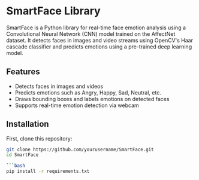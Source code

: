 # SmartFace Library

SmartFace is a Python library for real-time face emotion analysis using a Convolutional Neural Network (CNN) model trained on the AffectNet dataset. It detects faces in images and video streams using OpenCV's Haar cascade classifier and predicts emotions using a pre-trained deep learning model.

## Features
- Detects faces in images and videos
- Predicts emotions such as Angry, Happy, Sad, Neutral, etc.
- Draws bounding boxes and labels emotions on detected faces
- Supports real-time emotion detection via webcam

## Installation

First, clone this repository:

```bash
git clone https://github.com/yourusername/SmartFace.git
cd SmartFace

```bash
pip install -r requirements.txt
